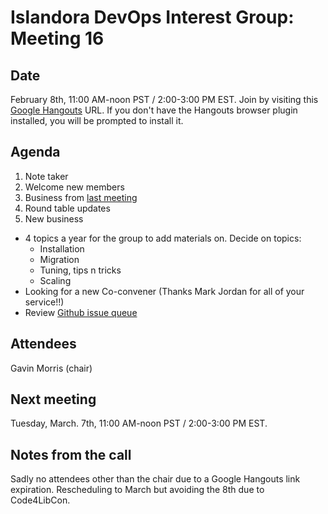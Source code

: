 # Islandora DevOps Interest Group: Meeting 16

## Date

February 8th, 11:00 AM-noon PST / 2:00-3:00 PM EST. Join by visiting this [Google Hangouts](https://hangouts.google.com/call/lolbuc2o2jbshdrhgenpazh2sae) URL. If you don't have the Hangouts browser plugin installed, you will be prompted to install it.

## Agenda

1. Note taker
1. Welcome new members
1. Business from [last meeting](https://github.com/islandora-interest-groups/Islandora-DevOps-Interest-Group/blob/master/meetings/16.md)
1. Round table updates
1. New business
  * 4 topics a year for the group to add materials on. Decide on topics:
    * Installation
    * Migration
    * Tuning, tips n tricks
    * Scaling
  * Looking for a new Co-convener (Thanks Mark Jordan for all of your service!!)
  * Review [Github issue queue](https://github.com/islandora-interest-groups/Islandora-DevOps-Interest-Group/issues)

## Attendees

Gavin Morris (chair)

## Next meeting
Tuesday, March. 7th, 11:00 AM-noon PST / 2:00-3:00 PM EST.

## Notes from the call

Sadly no attendees other than the chair due to a Google Hangouts link expiration. Rescheduling to March but avoiding the 8th due to Code4LibCon.
